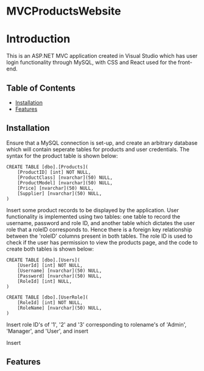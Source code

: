 # MVCProductsWebsite

# Introduction

This is an ASP.NET MVC application created in Visual Studio which has user login functionality through MySQL, with CSS and React used for the front-end.

## Table of Contents
- [Installation](#installation)
- [Features](#features)

## Installation
Ensure that a MySQL connection is set-up, and create an arbitrary database which will contain seperate tables for products and user credentials. The syntax for the product table is shown below:
```shell
CREATE TABLE [dbo].[Products](
	[ProductID] [int] NOT NULL,
	[ProductClass] [nvarchar](50) NULL,
	[ProductModel] [nvarchar](50) NULL,
	[Price] [nvarchar](50) NULL,
	[Supplier] [nvarchar](50) NULL,
)
```
Insert some product records to be displayed by the application. User functionality is implemented using two tables: one table to record the username, password and role ID, and another table which dictates the user role that a roleID corresponds to. 
Hence there is a foreign key relationship between the 'roleID' columns present in both tables. The role ID is used to check if the user has permission to view the products page, and the 
code to create both tables is shown below:
```shell
CREATE TABLE [dbo].[Users](
	[UserId] [int] NOT NULL,
	[Username] [nvarchar](50) NULL,
	[Password] [nvarchar](50) NULL,
	[RoleId] [int] NULL,
)
```
```shell
CREATE TABLE [dbo].[UserRole](
	[RoleId] [int] NOT NULL,
	[RoleName] [nvarchar](50) NULL,
)
```
Insert role ID's of '1', '2' and '3' corresponding to rolename's of 'Admin', 'Manager', and 'User', and insert 

Insert 
## Features
